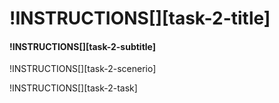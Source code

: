# !INSTRUCTIONS[][task-2-title]

#### !INSTRUCTIONS[][task-2-subtitle]

!INSTRUCTIONS[][task-2-scenerio]

!INSTRUCTIONS[][task-2-task]